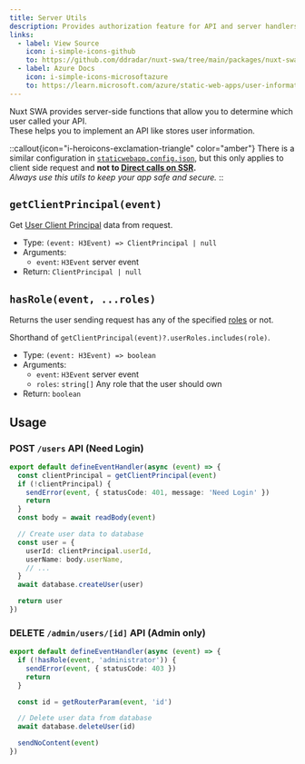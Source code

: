 ```yaml
---
title: Server Utils
description: Provides authorization feature for API and server handlers.
links:
  - label: View Source
    icon: i-simple-icons-github
    to: https://github.com/ddradar/nuxt-swa/tree/main/packages/nuxt-swa/src/runtime/server/utils/swa-auth.ts
  - label: Azure Docs
    icon: i-simple-icons-microsoftazure
    to: https://learn.microsoft.com/azure/static-web-apps/user-information?tabs=javascript#api-functions
---
```


Nuxt SWA provides server-side functions that allow you to determine which user called your API.  
These helps you to implement an API like stores user information.

::callout{icon="i-heroicons-exclamation-triangle" color="amber"}
There is a similar configuration in [`staticwebapp.config.json`](https://learn.microsoft.com/azure/static-web-apps/configuration#securing-routes-with-roles), but this only applies to client side request and **not to [Direct calls on SSR](https://nuxt.com/docs/api/utils/dollarfetch).**  
*Always use this utils to keep your app safe and secure.*
::

## `getClientPrincipal(event)`

Get [User Client Principal](https://learn.microsoft.com/azure/static-web-apps/user-information?tabs=javascript#client-principal-data) data from request.

- Type: `(event: H3Event) => ClientPrincipal | null`
- Arguments:
  - `event`: `H3Event` server event
- Return: `ClientPrincipal | null`

## `hasRole(event, ...roles)`

Returns the user sending request has any of the specified [roles](https://learn.microsoft.com/ja-jp/azure/static-web-apps/configuration#securing-routes-with-roles) or not.

Shorthand of `getClientPrincipal(event)?.userRoles.includes(role)`.

- Type: `(event: H3Event) => boolean`
- Arguments:
  - `event`: `H3Event` server event
  - `roles`: `string[]` Any role that the user should own
- Return: `boolean`

## Usage

### POST `/users` API (Need Login)

```ts [server/api/users.post.ts]
export default defineEventHandler(async (event) => {
  const clientPrincipal = getClientPrincipal(event)
  if (!clientPrincipal) {
    sendError(event, { statusCode: 401, message: 'Need Login' })
    return
  }
  const body = await readBody(event)

  // Create user data to database
  const user = {
    userId: clientPrincipal.userId,
    userName: body.userName,
    // ...
  }
  await database.createUser(user)

  return user
})
```

### DELETE `/admin/users/[id]` API (Admin only)

```ts [server/api/admin/users/[id].delete.ts]
export default defineEventHandler(async (event) => {
  if (!hasRole(event, 'administrator')) {
    sendError(event, { statusCode: 403 })
    return
  }

  const id = getRouterParam(event, 'id')

  // Delete user data from database
  await database.deleteUser(id)

  sendNoContent(event)
})
```
